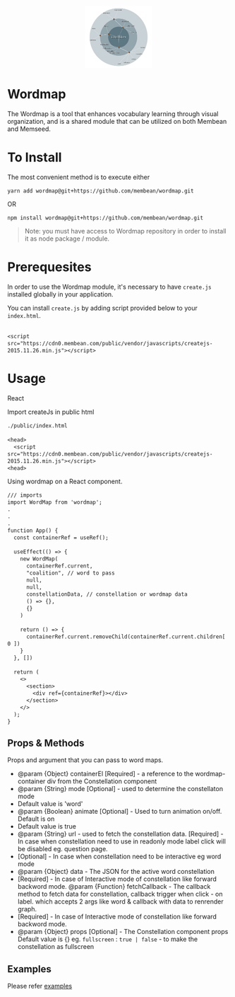 #

<p align="center"> 
  <img src="./wordmap.png" width="30%" title="Wordmap Demo" alt="Wordmap Demo">
<p>

# Wordmap

The Wordmap is a tool that enhances vocabulary learning through visual organization, and is a shared module that can be utilized on both Membean and Memseed.

# To Install

The most convenient method is to execute either
 
```
yarn add wordmap@git+https://github.com/membean/wordmap.git
```

OR

```
npm install wordmap@git+https://github.com/membean/wordmap.git
```

>  Note: you must have access to Wordmap repository in order to install it as node package / module.

# Prerequesites

In order to use the Wordmap module, it's necessary to have `create.js` installed globally in your application.

You can install `create.js` by adding script provided below to your `index.html`.

```

<script src="https://cdn0.membean.com/public/vendor/javascripts/createjs-2015.11.26.min.js"></script>

```

# Usage 

React

Import createJs in public html

```
./public/index.html

<head>
  <script src="https://cdn0.membean.com/public/vendor/javascripts/createjs-2015.11.26.min.js"></script>
<head>

```

Using wordmap on a React component.

```
/// imports
import WordMap from 'wordmap';
.
.
.
function App() {
  const containerRef = useRef();

  useEffect(() => {
    new WordMap(
      containerRef.current,
      "coalition", // word to pass
      null,
      null,
      constellationData, // constellation or wordmap data
      () => {},
      {}
    )

    return () => {
      containerRef.current.removeChild(containerRef.current.children[ 0 ])
    }
  }, [])

  return (
    <>
      <section>
        <div ref={containerRef}></div>
      </section>
    </>
  );
}

```

## Props & Methods

Props and argument that you can pass to word maps.

 - @param {Object} containerEl [Required] - a reference to the wordmap-container div from the Constellation component
 - @param {String} mode [Optional] - used to determine the constellaton mode
 -    Default value is 'word'
 - @param {Boolean} animate [Optional] - Used to turn animation on/off. Default is on
 -    Default value is true
 - @param {String} url - used to fetch the constellation data.
    [Required] - In case when constellation need to use in readonly mode label click will be disabled eg. question  page.
 -    [Optional] - In case when constellation need to be interactive eg word mode
 - @param {Object} data - The JSON for the active word constellation
 -    [Required] - In case of Interactive mode of constellation like forward backword mode.
 @param {Function} fetchCallback - The callback method to fetch data for constellation, callback trigger when click - on label.  which accepts 2 args like word & callback with data to renrender graph.
 -    [Required] - In case of Interactive mode of constellation like forward backword mode.
 - @param {Object} props [Optional] - The Constellation component props
    Default value is {} 
    eg. `fullscreen` : `true | false` - to make the constellation as fullscreen


## Examples

Please refer [examples](./examples)
